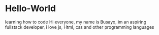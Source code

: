 # Hello-World
learning how to code
Hi everyone, my name is Busayo, im an aspiring fullstack developer, i love js, Html, css and other programming languages
